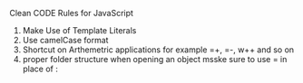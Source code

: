  Clean CODE Rules for JavaScript
1. Make Use of Template Literals
2. Use camelCase format 
3. Shortcut on Arthemetric applications for example =+, =-, w++ and so on 
4. proper folder structure when opening an object msske sure to use = in place of :